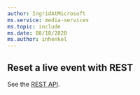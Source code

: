 ```yaml
---
author: IngridAtMicrosoft
ms.service: media-services 
ms.topic: include
ms.date: 08/18/2020
ms.author: inhenkel
---
```


## Reset a live event with REST

See the [REST API](/rest/api/media/live-events/reset).
